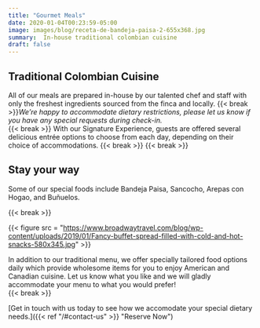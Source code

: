 ```yaml
---
title: "Gourmet Meals"
date: 2020-01-04T00:23:59-05:00
image: images/blog/receta-de-bandeja-paisa-2-655x368.jpg
summary:  In-house traditional colombian cuisine   
draft: false
---  
```


## Traditional Colombian Cuisine  

All of our meals are prepared in-house by our talented chef and staff with only the freshest ingredients sourced from the finca and locally. {{< break >}}*We’re happy to accommodate dietary restrictions, please let us know if you have any special requests during check-in.*  
{{< break >}} 
With our Signature Experience, guests are offered several delicious entrée options to choose from each day, depending on their choice of accommodations.
{{< break >}}
{{< break >}}

## Stay your way  

Some of our special foods include Bandeja Paisa, Sancocho, Arepas con Hogao, and Buñuelos.  

{{< break >}}  

{{< figure src = "https://www.broadwaytravel.com/blog/wp-content/uploads/2019/01/Fancy-buffet-spread-filled-with-cold-and-hot-snacks-580x345.jpg" >}}

In addition to our traditional menu, we offer specially tailored food options daily which provide wholesome items for you to enjoy American and Canadian cuisine.  Let us know what you like and we will gladly accommodate your menu to what you would prefer!  
{{< break >}}

[Get in touch with us today to see how we accomodate your special dietary needs.]({{< ref "/#contact-us" >}} "Reserve Now")